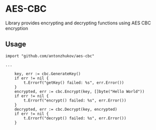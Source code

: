 # AES-CBC
Library provides encrypting and decrypting functions using AES CBC encryption

## Usage

```
import "github.com/antonzhukov/aes-cbc"

...

    key, err := cbc.GenerateKey()
    if err != nil {
        t.Errorf("getKey() failed: %s", err.Error())
    }
    encrypted, err := cbc.Encrypt(key, []byte("Hello World"))
    if err != nil {
        t.Errorf("encrypt() failed: %s", err.Error())
    }
    decrypted, err := cbc.Decrypt(key, encrypted)
    if err != nil {
        t.Errorf("decrypt() failed: %s", err.Error())
    }
```